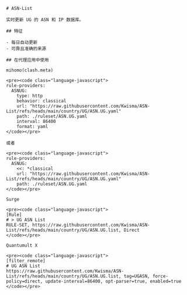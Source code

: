 
    # ASN-List
    
    实时更新 UG 的 ASN 和 IP 数据库。
    
    ## 特征
    
    - 每日自动更新
    - 可靠且准确的来源
    
    ## 在代理应用中使用
    
    mihomo(clash.meta)
   
    <pre><code class="language-javascript">
    rule-providers:
      ASNUG:
        type: http
        behavior: classical
        url: "https://raw.githubusercontent.com/Kwisma/ASN-List/refs/heads/main/country/UG/ASN.UG.yaml"
        path: ./ruleset/ASN.UG.yaml
        interval: 86400
        format: yaml
    </code></pre>

    或者

    <pre><code class="language-javascript">
    rule-providers:
      ASNUG:
        <<: *classical
        url: "https://raw.githubusercontent.com/Kwisma/ASN-List/refs/heads/main/country/UG/ASN.UG.yaml"
        path: ./ruleset/ASN.UG.yaml
    </code></pre>
    
    Surge
    
    <pre><code class="language-javascript">
    [Rule]
    # > UG ASN List
    RULE-SET, https://raw.githubusercontent.com/Kwisma/ASN-List/refs/heads/main/country/UG/ASN.UG.list, Direct
    </code></pre>
    
    Quantumult X
    
    <pre><code class="language-javascript">
    [filter_remote]
    # UG ASN List
    https://raw.githubusercontent.com/Kwisma/ASN-List/refs/heads/main/country/UG/ASN.UG.list, tag=UGASN, force-policy=direct, update-interval=86400, opt-parser=true, enabled=true
    </code></pre>
    